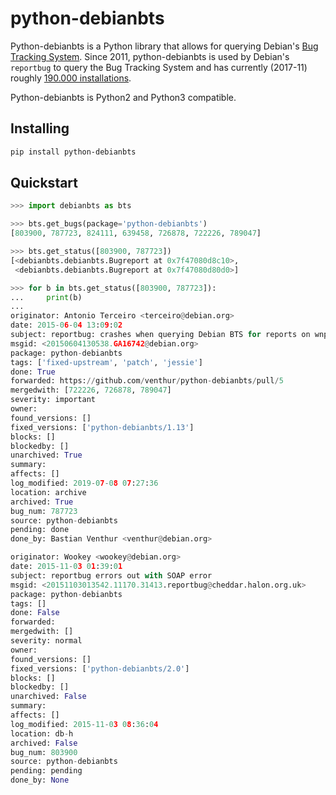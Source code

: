 # python-debianbts

Python-debianbts is a Python library that allows for querying Debian's [Bug
Tracking System](https://bugs.debian.org). Since 2011, python-debianbts is used
by Debian's `reportbug` to query the Bug Tracking System and has currently
(2017-11) roughly [190.000 installations](https://qa.debian.org/popcon.php?package=python-debianbts).

Python-debianbts is Python2 and Python3 compatible.


## Installing

```bash
pip install python-debianbts
```


## Quickstart

```python
>>> import debianbts as bts

>>> bts.get_bugs(package='python-debianbts')
[803900, 787723, 824111, 639458, 726878, 722226, 789047]

>>> bts.get_status([803900, 787723])
[<debianbts.debianbts.Bugreport at 0x7f47080d8c10>,
 <debianbts.debianbts.Bugreport at 0x7f47080d80d0>]

>>> for b in bts.get_status([803900, 787723]):
...     print(b)
...
originator: Antonio Terceiro <terceiro@debian.org>
date: 2015-06-04 13:09:02
subject: reportbug: crashes when querying Debian BTS for reports on wnpp
msgid: <20150604130538.GA16742@debian.org>
package: python-debianbts
tags: ['fixed-upstream', 'patch', 'jessie']
done: True
forwarded: https://github.com/venthur/python-debianbts/pull/5
mergedwith: [722226, 726878, 789047]
severity: important
owner: 
found_versions: []
fixed_versions: ['python-debianbts/1.13']
blocks: []
blockedby: []
unarchived: True
summary: 
affects: []
log_modified: 2019-07-08 07:27:36
location: archive
archived: True
bug_num: 787723
source: python-debianbts
pending: done
done_by: Bastian Venthur <venthur@debian.org>

originator: Wookey <wookey@debian.org>
date: 2015-11-03 01:39:01
subject: reportbug errors out with SOAP error
msgid: <20151103013542.11170.31413.reportbug@cheddar.halon.org.uk>
package: python-debianbts
tags: []
done: False
forwarded: 
mergedwith: []
severity: normal
owner: 
found_versions: []
fixed_versions: ['python-debianbts/2.0']
blocks: []
blockedby: []
unarchived: False
summary: 
affects: []
log_modified: 2015-11-03 08:36:04
location: db-h
archived: False
bug_num: 803900
source: python-debianbts
pending: pending
done_by: None
```
